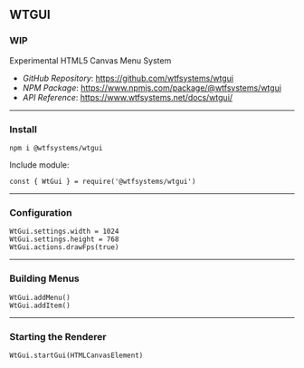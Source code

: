 ##  WTGUI

###  WIP

Experimental HTML5 Canvas Menu System

- *GitHub Repository*:  https://github.com/wtfsystems/wtgui
- *NPM Package*:  https://www.npmjs.com/package/@wtfsystems/wtgui
- *API Reference*:  https://www.wtfsystems.net/docs/wtgui/

-----

###  Install

```
npm i @wtfsystems/wtgui
```

Include module:

```
const { WtGui } = require('@wtfsystems/wtgui')
```

-----

###  Configuration

```
WtGui.settings.width = 1024
WtGui.settings.height = 768
WtGui.actions.drawFps(true)
```

-----

###  Building Menus

```
WtGui.addMenu()
WtGui.addItem()
```

-----

###  Starting the Renderer

```
WtGui.startGui(HTMLCanvasElement)
```
